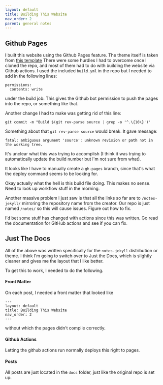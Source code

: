 ```yaml
---
layout: default
title: Building This Website
nav_order: 2
parent: general notes
---
```


## Github Pages
I built this website using the Github Pages feature. The theme itself is taken from [this template](https://github.com/vsoch/notes-jekyll)
There were some hurdles I had to overcome once I cloned the repo, and most of them had to do with building the website via Github actions. I used the included `build.yml` in the repo but I needed to add in the following lines:
```
permissions:
  contents: write
```
under the build job. This gives the Github bot permission to push the pages into the repo, or something like that.

Another change I had to make was getting rid of this line:
```
git commit -m "Build $(git rev-parse source | grep -o '^.\{10\}')"
```
Something about that `git rev-parse source` would break. It gave message:
```
fatal: ambiguous argument 'source': unknown revision or path not in the working tree.
```
It's unclear what this was trying to accomplish (I think it was trying to automatically update the build number but I'm not sure from what). 

It looks like I have to manually create a `gh-pages` branch, since that's what the deploy command seems to be looking for.

Okay actually what the hell is this build file doing. This makes no sense. Need to look up workflow stuff in the morning.

Another massive problem I just saw is that all the links so far are to ``/notes-jekyll/`` mirroring the repository name from the creator. Our repo is just named ``/notes/`` so this will cause issues. Figure out how to fix.

I'd bet some stuff has changed with actions since this was written. Go read the documentation for GitHub actions and see if you can fix.

## Just The Docs
All of the above was written specifically for the `notes-jekyll` distribution or theme. I think I'm going to switch over to Just the Docs, which is slightly cleaner and gives me the layout that I like better. 

To get this to work, I needed to do the following.

#### Front Matter
On each post, I needed a front matter that looked like
```
---
layout: default
title: Building This Website
nav_order: 2
---
```
without which the pages didn't compile correctly.

#### Github Actions
Letting the github actions run normally deploys this right to pages. 

#### Posts
All posts are just located in the `docs` folder, just like the original repo is set up.